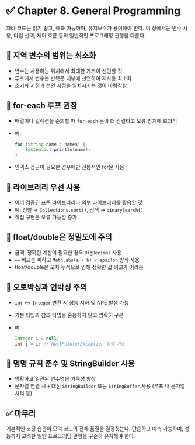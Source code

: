 # ✅ Chapter 8. General Programming

자바 코드는 읽기 쉽고, 예측 가능하며, 유지보수가 용이해야 한다. 이 장에서는 변수 사용, 타입 선택, 제어 흐름 등의 일반적인 프로그래밍 관행을 다룬다.

## 📌 지역 변수의 범위는 최소화

* 변수는 사용하는 위치에서 최대한 가까이 선언할 것
* 루프에서 변수는 반복문 내부에 선언하여 재사용 최소화
* 초기화 시점과 선언 시점을 일치시키는 것이 바람직함

## 📌 for-each 루프 권장

* 배열이나 컬렉션을 순회할 때 `for-each` 문이 더 간결하고 오류 방지에 효과적
* 예:

  ```java
  for (String name : names) {
      System.out.println(name);
  }
  ```
* 인덱스 접근이 필요한 경우에만 전통적인 for문 사용

## 📌 라이브러리 우선 사용

* 이미 검증된 표준 라이브러리나 외부 라이브러리를 활용할 것
* 예: 정렬 → `Collections.sort()`, 검색 → `binarySearch()`
* 직접 구현은 오류 가능성 증가

## 📌 float/double은 정밀도에 주의

* 금액, 정확한 계산이 필요한 경우 `BigDecimal` 사용
* `==` 비교는 피하고 `Math.abs(a - b) < epsilon` 방식 사용
* float/double은 오차 누적으로 인해 정확한 값 비교가 어려움

## 📌 오토박싱과 언박싱 주의

* `int` ↔ `Integer` 변환 시 성능 저하 및 NPE 발생 가능
* 기본 타입과 참조 타입을 혼용하지 말고 명확히 구분
* 예:

  ```java
  Integer i = null;
  int j = i; // NullPointerException 발생 가능
  ```

## 📌 명명 규칙 준수 및 StringBuilder 사용

* 명확하고 일관된 변수명은 가독성 향상
* 문자열 연결 시 `+` 대신 `StringBuilder` 또는 `StringBuffer` 사용 (루프 내 문자열 처리 등)

## ✅ 마무리

기본적인 코딩 습관이 모여 코드의 전체 품질을 결정짓는다. 단순하고 예측 가능하며, 성능까지 고려한 일반 프로그래밍 관행을 꾸준히 유지해야 한다.
